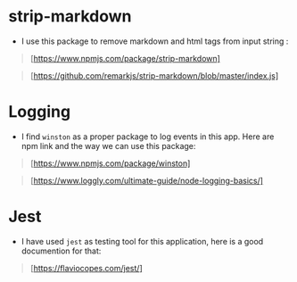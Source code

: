 # strip-markdown
  
- I use this package to remove markdown and html tags from input string :

> [https://www.npmjs.com/package/strip-markdown]

> [https://github.com/remarkjs/strip-markdown/blob/master/index.js]

# Logging

- I find `winston` as a proper package to log events in this app. Here are npm link and the way we can use this package:

> [https://www.npmjs.com/package/winston]

>[https://www.loggly.com/ultimate-guide/node-logging-basics/]

# Jest

- I have used `jest` as testing tool for this application, here is a good documention for that:

>[https://flaviocopes.com/jest/]
